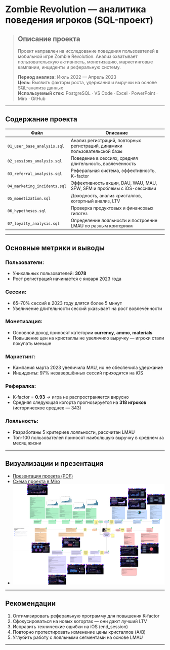 # Zombie Revolution — аналитика поведения игроков (SQL-проект)

>## Описание проекта
>
>Проект направлен на исследование поведения пользователей в мобильной игре Zombie Revolution. 
>Анализ охватывает пользовательскую активность, монетизацию, маркетинговые кампании, инциденты и реферальную систему.
>
>**Период анализа:** Июль 2022 — Апрель 2023  
>**Цель:** Выявить факторы роста, удержания и выручки на основе SQL-анализа данных  
>**Используемый стек:** PostgreSQL · VS Code · Excel · PowerPoint · Miro · GitHub

---

##  Содержание проекта

| Файл | Описание |
|------|----------|
| `01_user_base_analysis.sql` | Анализ регистраций, повторных регистраций, динамики пользовательской базы |
| `02_sessions_analysis.sql` | Поведение в сессиях, средняя длительность, вовлечённость |
| `03_referral_analysis.sql` | Реферальная система, эффективность, K-factor |
| `04_marketing_incidents.sql` | Эффективность акции, DAU, WAU, MAU, SFW, SFM и проблемы с iOS-сессиями |
| `05_monetization.sql` | Доходность, анализ кристаллов, когортный анализ, LTV |
| `06_hypotheses.sql` | Проверка продуктовых и финансовых гипотез |
| `07_loyalty_analysis.sql` | Определение лояльности и построение LMAU по разным критериям |

---

##  Основные метрики и выводы

###  Пользователи:
- Уникальных пользователей: **3078**
- Рост регистраций начинается с января 2023 года

###  Сессии:
- 65–70% сессий в 2023 году длятся более 5 минут
- Увеличение длительности сессий указывает на рост вовлечённости

### Монетизация:
- Основной доход приносят категории **currency**, **ammo**, **materials**
- Повышение цен на кристаллы не увеличило выручку — игроки стали покупать меньше

### Маркетинг:
- Кампания марта 2023 увеличила MAU, но не обеспечила удержание
- Инциденты: 97% незавершённых сессий приходятся на iOS

### Рефералка:
- K-factor = **0.93** → игра не распространяется вирусно
- Средняя следующая когорта прогнозируется на **318 игроков** (историческое среднее — 343)

### Лояльность:
- Разработаны 5 критериев лояльности, рассчитан LMAU
- Топ-100 пользователей приносят наибольшую выручку в среднем за месяц жизни

---

##  Визуализации и презентация

-  [Презентация проекта (PDF)](presentation/Zombie_revolution.pdf)
-  [Схема проекта в Miro](https://miro.com/app/board/uXjVINthjXI=/?share_link_id=418067126671)
-  ![Miro-структура](screenshots/miro_structure.png)

---

##  Рекомендации

1. Оптимизировать реферальную программу для повышения K-factor
2. Сфокусироваться на новых когортах — они дают лучший LTV
3. Исправить технические ошибки на iOS (end_session)
4. Повторно протестировать изменение цены кристаллов (A/B)
5. Углубить работу с лояльными сегментами на основе LMAU

---



